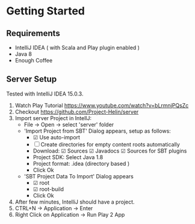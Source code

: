 # Getting Started

## Requirements
* IntelliJ IDEA ( with Scala and Play plugin enabled )
* Java 8
* Enough Coffee 

## Server Setup
Tested with IntelliJ IDEA 15.0.3.

1. Watch Play Tutorial https://www.youtube.com/watch?v=bLrmnjPQsZc
2. Checkout https://github.com/Project-Helin/server
3. Import server Project in IntellJ: 
    * File -> Open -> select 'server' folder
    * 'Import Project from SBT' Dialog appears, setup as follows:
        * ☑ Use auto-import
        * ☐ Create directories for empty content roots automatically
        * Download: ☑ Sources ☑ Javadocs ☑ Sources for SBT plugins
        * Project SDK: Select Java 1.8
        * Project format: .idea (directory based )
        * Click Ok
    * 'SBT Project Data To Import' Dialog appears
        * ☑ root
        * ☑ root-build
        * Click Ok
4. After few minutes, IntelliJ should have a project.
5. CTRL+N -> Application -> Enter 
6. Right Click on Application -> Run Play 2 App

